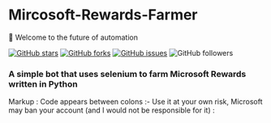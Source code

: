 # Mircosoft-Rewards-Farmer

👋 Welcome to the future of automation

[![GitHub stars](https://img.shields.io/github/stars/samuelbol/Mircosoft-Rewards-Farmer.svg)](https://github.com/samuelbol/Mircosoft-Rewards-Farmer/stargazers)
[![GitHub forks](https://img.shields.io/github/forks/samuelbol/Mircosoft-Rewards-Farmer.svg)](https://github.com//samuelbol/Mircosoft-Rewards-Farmer/network)
[![GitHub issues](https://img.shields.io/github/issues/samuelbol/Mircosoft-Rewards-Farmer.svg)](https://github.com//samuelbol/Mircosoft-Rewards-Farmer/issues)
![GitHub followers](https://img.shields.io/github/followers/samuelbol.svg?style=social&label=Follow)

### A simple bot that uses selenium to farm Microsoft Rewards written in Python

Markup : Code appears between colons :- Use it at your own risk, Microsoft may ban your account (and I would not be responsible for it)
:
